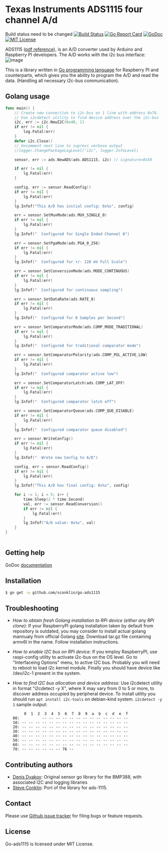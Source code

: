 Texas Instruments ADS1115 four channel A/d
=============================================================================================
Build status need to be changed
[![Build Status](https://travis-ci.org/sconklin/go-ads1115.svg?branch=master)](https://travis-ci.org/sconklin/go-ads1115)
[![Go Report Card](https://goreportcard.com/badge/github.com/sconklin/go-ads1115)](https://goreportcard.com/report/github.com/sconklin/go-ads1115)
[![GoDoc](https://godoc.org/github.com/sconklin/go-ads1115?status.svg)](https://godoc.org/github.com/sconklin/go-ads1115)
[![MIT License](http://img.shields.io/badge/License-MIT-yellow.svg)](./LICENSE)

ADS1115 ([pdf reference](https://raw.github.com/sconklin/go-ads1115/master/docs/ads1115.pdf)), is an A/D converter used by Arduino and Raspberry PI developers.
The A/D works with the i2c bus interface:
![image](https://raw.github.com/sconklin/go-ads1115/master/docs/adafruit_1085.jpg)

This is a library written in [Go programming language](https://golang.org/) for Raspberry PI and counterparts, which gives you the ability to program the A/D and read the data. (Handling all necessary i2c-bus communication).

Golang usage
------------


```go
func main() {
	// Create new connection to i2c-bus on 1 line with address 0x76.
	// Use i2cdetect utility to find device address over the i2c-bus
	i2c, err := i2c.NewI2C(0x48, 1)
	if err != nil {
		log.Fatal(err)
	}
	defer i2c.Close()
	// Uncomment next line to supress verbose output
	//logger.ChangePackageLogLevel("i2c", logger.InfoLevel)

	sensor, err := ads.NewADS(ads.ADS1115, i2c) // signature=0x58

	if err != nil {
		lg.Fatal(err)
	}

	config, err := sensor.ReadConfig()
	if err != nil {
		lg.Fatal(err)
	}
	lg.Infof("This A/D has initial config: 0x%x", config)

	err = sensor.SetMuxMode(ads.MUX_SINGLE_0)
	if err != nil {
		lg.Fatal(err)
	}
	lg.Infof("  Configured for Single Ended Channel 0")

	err = sensor.SetPgaMode(ads.PGA_0_256)
	if err != nil {
		lg.Fatal(err)
	}
	lg.Infof("  Configured for +/- 128 mV Full Scale")

	err = sensor.SetConversionMode(ads.MODE_CONTINUOUS)
	if err != nil {
		lg.Fatal(err)
	}
	lg.Infof("  Configured for continuous sampling")

	err = sensor.SetDataRate(ads.RATE_8)
	if err != nil {
		lg.Fatal(err)
	}
	lg.Infof("  Configured for 8 Samples per Second")

	err = sensor.SetComparatorMode(ads.COMP_MODE_TRADITIONAL)
	if err != nil {
		lg.Fatal(err)
	}
	lg.Infof("  Configured for traditional comparator mode")

	err = sensor.SetComparatorPolarity(ads.COMP_POL_ACTIVE_LOW)
	if err != nil {
		lg.Fatal(err)
	}
	lg.Infof("  Configured comparator active low")

	err = sensor.SetComparatorLatch(ads.COMP_LAT_OFF)
	if err != nil {
		lg.Fatal(err)
	}
	lg.Infof("  Configured comparator latch off")

	err = sensor.SetComparatorQueue(ads.COMP_QUE_DISABLE)
	if err != nil {
		lg.Fatal(err)
	}
	lg.Infof("  Configured comparator queue disabled")

	err = sensor.WriteConfig()
	if err != nil {
		lg.Fatal(err)
	}
	lg.Infof("  Wrote new Config to A/D")

	config, err = sensor.ReadConfig()
	if err != nil {
		lg.Fatal(err)
	}
	lg.Infof("This A/D has final config: 0x%x", config)

	for i := 1; i < 5; i++ {
		time.Sleep(2 * time.Second)
		val, err := sensor.ReadConversion()
		if err != nil {
			lg.Fatal(err)
		}
		lg.Infof("A/D value: 0x%x", val)
	}
}
    
```

Getting help
------------

GoDoc [documentation](http://godoc.org/github.com/sconklin/go-ads1115)

Installation
------------

```bash
$ go get -u github.com/sconklin/go-ads1115
```

Troubleshooting
--------------

- *How to obtain fresh Golang installation to RPi device (either any RPi clone):*
If your RaspberryPI golang installation taken by default from repository is outdated, you may consider
to install actual golang mannualy from official Golang [site](https://golang.org/dl/). Download
tar.gz file containing armv6l in the name. Follow installation instructions.

- *How to enable I2C bus on RPi device:*
If you employ RaspberryPI, use raspi-config utility to activate i2c-bus on the OS level.
Go to "Interfaceing Options" menu, to active I2C bus.
Probably you will need to reboot to load i2c kernel module.
Finally you should have device like /dev/i2c-1 present in the system.

- *How to find I2C bus allocation and device address:*
Use i2cdetect utility in format "i2cdetect -y X", where X may vary from 0 to 5 or more,
to discover address occupied by peripheral device. To install utility you should run
`apt install i2c-tools` on debian-kind system. `i2cdetect -y 1` sample output:
	```
	     0  1  2  3  4  5  6  7  8  9  a  b  c  d  e  f
	00:          -- -- -- -- -- -- -- -- -- -- -- -- --
	10: -- -- -- -- -- -- -- -- -- -- -- -- -- -- -- --
	20: -- -- -- -- -- -- -- -- -- -- -- -- -- -- -- --
	30: -- -- -- -- -- -- -- -- -- -- -- -- -- -- -- --
	40: -- -- -- -- -- -- -- -- -- -- -- -- -- -- -- --
	50: -- -- -- -- -- -- -- -- -- -- -- -- -- -- -- --
	60: -- -- -- -- -- -- -- -- -- -- -- -- -- -- -- --
	70: -- -- -- -- -- -- 76 --    
	```

Contributing authors
------------------

* [Denis Dyakov](https://github.com/d2r2): Original sensor go library for the BMP388, with associated I2C and logging libraries
* [Steve Conklin](https://github.com/sconklin): Port of the library for ads-1115.


Contact
-------

Please use [Github issue tracker](https://github.com/sconklin/go-ads1115/issues) for filing bugs or feature requests.


License
-------

Go-ads1115 is licensed under MIT License.
